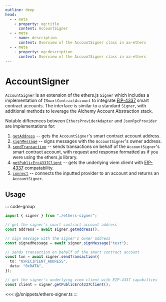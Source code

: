 ```yaml
---
outline: deep
head:
  - - meta
    - property: og:title
      content: AccountSigner
  - - meta
    - name: description
      content: Overview of the AccountSigner class in aa-ethers
  - - meta
    - property: og:description
      content: Overview of the AccountSigner class in aa-ethers
---
```


# AccountSigner

`AccountSigner` is an extension of the ethers.js `Signer` which includes a implementation of `ISmartContractAccount` to integrate [EIP-4337](https://eips.ethereum.org/EIPS/eip-4337) smart contract accounts. The interface is similar to a standard `Signer`, with additional methods to leverage the Alchemy Account Abstraction stack.

Notable differences between `EthersProviderAdapter` and `JsonRpcProvider` are implementations for:

1.  [`getAddress`](/packages/aa-ethers/account-signer/getAddress) -- gets the `AccountSigner`'s smart contract account address.
2.  [`signMessage`](/packages/aa-ethers/account-signer/signMessage) -- signs messages with the `AccountSigner`'s owner address.
3.  [`sendTransaction`](/packages/aa-ethers/account-signer/sendTransaction) -- sends transactions on behalf of the `AccountSigner`'s smart contract account, with request and response formatted as if you were using the ethers.js library.
4.  [`getPublicErc4337Client`](/packages/aa-ethers/account-signer/getPublicErc4337Client) -- gets the underlying viem cliemt with [EIP-4337](https://eips.ethereum.org/EIPS/eip-4337) compatability.
5.  [`connect`](/packages/aa-ethers/account-signer/connect) -- connects the inputted provider to an account and returns an `AccountSigner`.

## Usage

::: code-group

```ts [example.ts]
import { signer } from "./ethers-signer";

// get the signer's smart contract account address
const address = await signer.getAddress();

// sign message with the signer's owner address
const signedMessage = await signer.signMessage("test");

// sends transaction on behalf of the smart contract account
const txn = await signer.sendTransaction({
  to: "0xRECIPIENT_ADDRESS",
  data: "0xDATA",
});

// get the signer's underlying viem client with EIP-4337 capabilties
const client = signer.getPublicErc4337Client();
```

<<< @/snippets/ethers-signer.ts
:::
